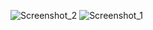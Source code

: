 ![Screenshot_2](https://github.com/user-attachments/assets/df37a5f7-68c8-4ad3-99e3-5e28463a55a3)
![Screenshot_1](https://github.com/user-attachments/assets/2330af0d-a0fe-47a6-a15e-d6a546a97eb8)
